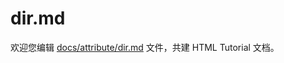 dir.md
===

欢迎您编辑 <a target="__blank" href="https://github.com/jaywcjlove/html-tutorial/blob/main/docs/attribute/dir.md">docs/attribute/dir.md</a> 文件，共建 HTML Tutorial 文档。